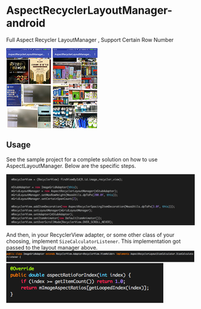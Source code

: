 # AspectRecyclerLayoutManager-android
Full Aspect Recycler LayoutManager , Support Certain Row Number

![image](Screenshot1.png) ![image](Screenshot2.png)

## Usage
See the sample project for a complete solution on how to use AspectLayoutManager. Below are the specific steps.

![image](screenshot_code.png)

And then, in your RecyclerView adapter, or some other class of your choosing, implement `SizeCalculatorListener`. This implementation got passed to the layout manager above.
![image](screenshot_code0.png) ![image](screenshot_code1.png)


